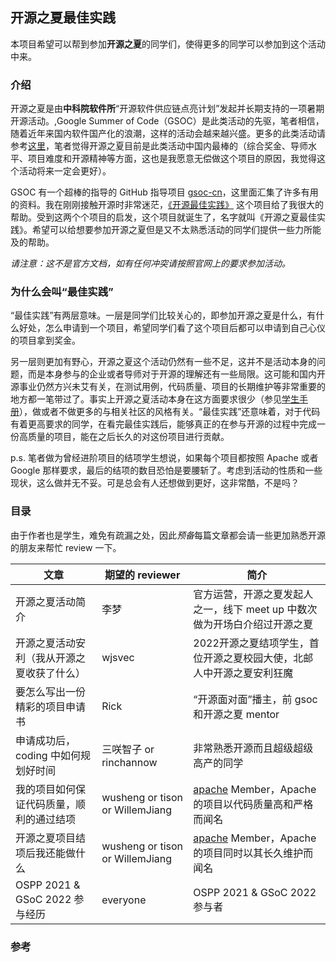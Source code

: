 ## 开源之夏最佳实践

本项目希望可以帮到参加**开源之夏**的同学们，使得更多的同学可以参加到这个活动中来。

### 介绍

开源之夏是由**中科院软件所**“开源软件供应链点亮计划”发起并长期支持的一项暑期开源活动。,Google Summer of Code（GSOC）是此类活动的先驱，笔者相信，随着近年来国内软件国产化的浪潮，这样的活动会越来越兴盛。更多的此类活动请参考[这里](https://github.com/LinuxSuRen/open-source-best-practice/discussions/133)，笔者觉得开源之夏目前是此类活动中国内最棒的（综合奖金、导师水平、项目难度和开源精神等方面，这也是我愿意无偿做这个项目的原因，我觉得这个活动将来一定会更好）。


GSOC 有一个超棒的指导的 GitHub 指导项目 [gsoc-cn](https://github.com/gsoc-cn/gsoc-cn)，这里面汇集了许多有用的资料。我在刚刚接触开源时非常迷茫，[《开源最佳实践》](https://github.com/LinuxSuRen/open-source-best-practice) 这个项目给了我很大的帮助。受到这两个个项目的启发，这个项目就诞生了，名字就叫《开源之夏最佳实践》。希望可以给想要参加开源之夏但是又不太熟悉活动的同学们提供一些力所能及的帮助。


*请注意：这不是官方文档，如有任何冲突请按照官网上的要求参加活动。*

### 为什么会叫“最佳实践”

“最佳实践”有两层意味。一层是同学们比较关心的，即参加开源之夏是什么，有什么好处，怎么申请到一个项目，希望同学们看了这个项目后都可以申请到自己心仪的项目拿到奖金。


另一层则更加有野心，开源之夏这个活动仍然有一些不足，这并不是活动本身的问题，而是本身参与的企业或者导师对于开源的理解还有一些局限。这可能和国内开源事业仍然方兴未艾有关，在测试用例，代码质量、项目的长期维护等非常重要的地方都一笔带过了。事实上开源之夏活动本身在这方面要求很少（参见[学生手册](https://summer-ospp.ac.cn/help)），做或者不做更多的与相关社区的风格有关。“最佳实践”还意味着，对于代码有着更高要求的同学，在看完最佳实践后，能够真正的在参与开源的过程中完成一份高质量的项目，能在之后长久的对这份项目进行贡献。


p.s. 笔者做为曾经进阶项目的结项学生想说，如果每个项目都按照 Apache 或者 Google 那样要求，最后的结项的数目恐怕是要腰斩了。考虑到活动的性质和一些现状，这么做并无不妥。可是总会有人还想做到更好，这非常酷，不是吗？



### 目录

由于作者也是学生，难免有疏漏之处，因此*预备*每篇文章都会请一些更加熟悉开源的朋友来帮忙 review 一下。



| 文章                                       | 期望的 reviewer                 | 简介                                                         |
| ------------------------------------------ | ------------------------------- | ------------------------------------------------------------ |
| 开源之夏活动简介                           | 李梦                            | 官方运营，开源之夏发起人之一，线下 meet up 中数次做为开场白介绍过开源之夏 |
| 开源之夏活动安利（我从开源之夏收获了什么） | wjsvec                          | 2022开源之夏结项学生，首位开源之夏校园大使，北邮人中开源之夏安利狂魔 |
| 要怎么写出一份精彩的项目申请书             | Rick                            | “开源面对面”播主，前 gsoc 和开源之夏 mentor                  |
| 申请成功后，coding 中如何规划好时间           | 三咲智子 or rinchannow          | 非常熟悉开源而且超级超级高产的同学        |
| 我的项目如何保证代码质量，顺利的通过结项   | wusheng or tison or WillemJiang | [apache](https://github.com/apache) Member，Apache 的项目以代码质量高和严格而闻名 |
| 开源之夏项目结项后我还能做什么             | wusheng or tison or WillemJiang | [apache](https://github.com/apache) Member，Apache 的项目同时以其长久维护而闻名 |
| OSPP 2021 & GSoC 2022 参与经历             | everyone | OSPP 2021 & GSoC 2022 参与者 |


### 参考

